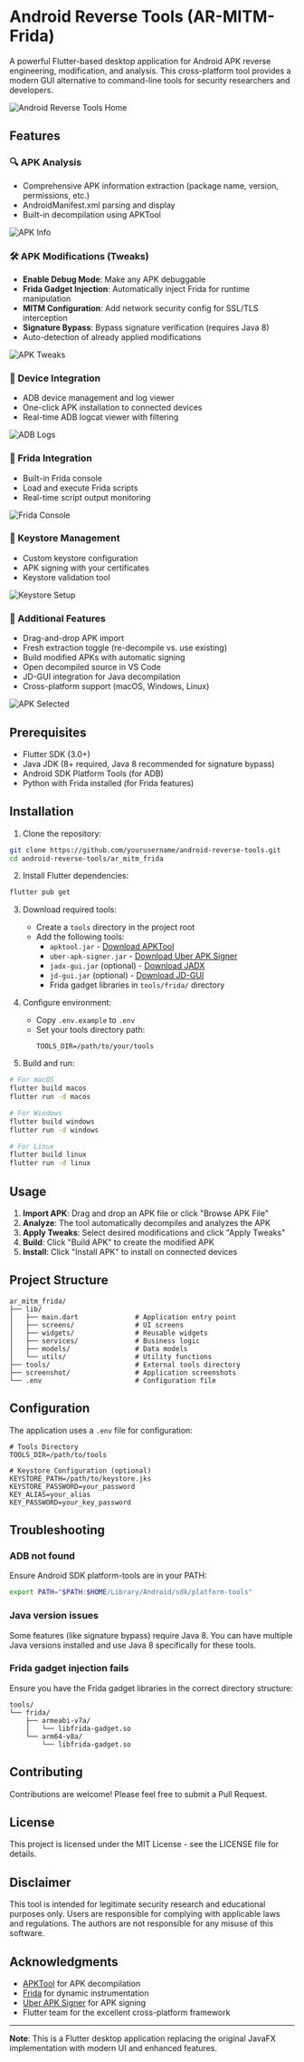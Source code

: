 # Android Reverse Tools (AR-MITM-Frida)

A powerful Flutter-based desktop application for Android APK reverse engineering, modification, and analysis. This cross-platform tool provides a modern GUI alternative to command-line tools for security researchers and developers.

![Android Reverse Tools Home](screenshot/initial_home_page.png)

## Features

### 🔍 APK Analysis
- Comprehensive APK information extraction (package name, version, permissions, etc.)
- AndroidManifest.xml parsing and display
- Built-in decompilation using APKTool

![APK Info](screenshot/apk_info.png)

### 🛠️ APK Modifications (Tweaks)
- **Enable Debug Mode**: Make any APK debuggable
- **Frida Gadget Injection**: Automatically inject Frida for runtime manipulation
- **MITM Configuration**: Add network security config for SSL/TLS interception
- **Signature Bypass**: Bypass signature verification (requires Java 8)
- Auto-detection of already applied modifications

![APK Tweaks](screenshot/apk_tweeks.png)

### 📱 Device Integration
- ADB device management and log viewer
- One-click APK installation to connected devices
- Real-time ADB logcat viewer with filtering

![ADB Logs](screenshot/adb_logs.png)

### 🔐 Frida Integration
- Built-in Frida console
- Load and execute Frida scripts
- Real-time script output monitoring

![Frida Console](screenshot/frida_ui.png)

### 🔑 Keystore Management
- Custom keystore configuration
- APK signing with your certificates
- Keystore validation tool

![Keystore Setup](screenshot/setup_keystore_custom_key.png)

### 🚀 Additional Features
- Drag-and-drop APK import
- Fresh extraction toggle (re-decompile vs. use existing)
- Build modified APKs with automatic signing
- Open decompiled source in VS Code
- JD-GUI integration for Java decompilation
- Cross-platform support (macOS, Windows, Linux)

![APK Selected](screenshot/apk_selected_home_page.png)

## Prerequisites

- Flutter SDK (3.0+)
- Java JDK (8+ required, Java 8 recommended for signature bypass)
- Android SDK Platform Tools (for ADB)
- Python with Frida installed (for Frida features)

## Installation

1. Clone the repository:
```bash
git clone https://github.com/yourusername/android-reverse-tools.git
cd android-reverse-tools/ar_mitm_frida
```

2. Install Flutter dependencies:
```bash
flutter pub get
```

3. Download required tools:
   - Create a `tools` directory in the project root
   - Add the following tools:
     - `apktool.jar` - [Download APKTool](https://apktool.org/)
     - `uber-apk-signer.jar` - [Download Uber APK Signer](https://github.com/patrickfav/uber-apk-signer)
     - `jadx-gui.jar` (optional) - [Download JADX](https://github.com/skylot/jadx)
     - `jd-gui.jar` (optional) - [Download JD-GUI](https://java-decompiler.github.io/)
     - Frida gadget libraries in `tools/frida/` directory

4. Configure environment:
   - Copy `.env.example` to `.env`
   - Set your tools directory path:
     ```
     TOOLS_DIR=/path/to/your/tools
     ```

5. Build and run:
```bash
# For macOS
flutter build macos
flutter run -d macos

# For Windows
flutter build windows
flutter run -d windows

# For Linux
flutter build linux
flutter run -d linux
```

## Usage

1. **Import APK**: Drag and drop an APK file or click "Browse APK File"
2. **Analyze**: The tool automatically decompiles and analyzes the APK
3. **Apply Tweaks**: Select desired modifications and click "Apply Tweaks"
4. **Build**: Click "Build APK" to create the modified APK
5. **Install**: Click "Install APK" to install on connected devices

## Project Structure

```
ar_mitm_frida/
├── lib/
│   ├── main.dart              # Application entry point
│   ├── screens/               # UI screens
│   ├── widgets/               # Reusable widgets
│   ├── services/              # Business logic
│   ├── models/                # Data models
│   └── utils/                 # Utility functions
├── tools/                     # External tools directory
├── screenshot/                # Application screenshots
└── .env                       # Configuration file
```

## Configuration

The application uses a `.env` file for configuration:

```env
# Tools Directory
TOOLS_DIR=/path/to/tools

# Keystore Configuration (optional)
KEYSTORE_PATH=/path/to/keystore.jks
KEYSTORE_PASSWORD=your_password
KEY_ALIAS=your_alias
KEY_PASSWORD=your_key_password
```

## Troubleshooting

### ADB not found
Ensure Android SDK platform-tools are in your PATH:
```bash
export PATH="$PATH:$HOME/Library/Android/sdk/platform-tools"
```

### Java version issues
Some features (like signature bypass) require Java 8. You can have multiple Java versions installed and use Java 8 specifically for these tools.

### Frida gadget injection fails
Ensure you have the Frida gadget libraries in the correct directory structure:
```
tools/
└── frida/
    ├── armeabi-v7a/
    │   └── libfrida-gadget.so
    └── arm64-v8a/
        └── libfrida-gadget.so
```

## Contributing

Contributions are welcome! Please feel free to submit a Pull Request.

## License

This project is licensed under the MIT License - see the LICENSE file for details.

## Disclaimer

This tool is intended for legitimate security research and educational purposes only. Users are responsible for complying with applicable laws and regulations. The authors are not responsible for any misuse of this software.

## Acknowledgments

- [APKTool](https://apktool.org/) for APK decompilation
- [Frida](https://frida.re/) for dynamic instrumentation
- [Uber APK Signer](https://github.com/patrickfav/uber-apk-signer) for APK signing
- Flutter team for the excellent cross-platform framework

---

**Note**: This is a Flutter desktop application replacing the original JavaFX implementation with modern UI and enhanced features.